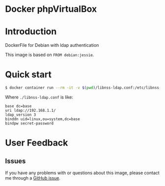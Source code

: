 Docker phpVirtualBox
====================

# Introduction

DockerFile for Debian with ldap authentication

This image is based on `FROM debian:jessie`.

# Quick start

```bash
$ docker container run --rm -it -v $(pwd)/libnss-ldap.conf:/etc/libnss-ldap.conf:ro andrespp/debian-ldapcli bash
```

Where `./libnss-ldap.conf` is like:

```
base dc=base
uri ldap://192.168.1.1/
ldap_version 3
binddn uid=linux,ou=system,dc=base
bindpw secret-password
```

# User Feedback

## Issues

If you have any problems with or questions about this image, please contact me
through a [GitHub issue](https://github.com/andrespp/docker-debian-ldapcli/issues).
